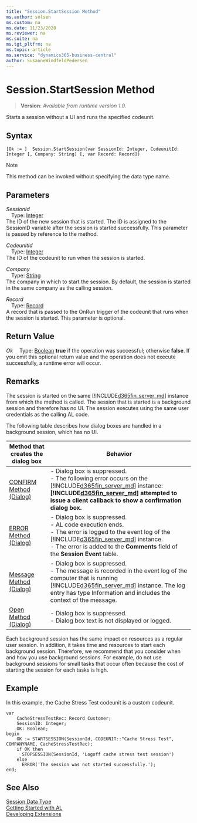 ```yaml
---
title: "Session.StartSession Method"
ms.author: solsen
ms.custom: na
ms.date: 11/23/2020
ms.reviewer: na
ms.suite: na
ms.tgt_pltfrm: na
ms.topic: article
ms.service: "dynamics365-business-central"
author: SusanneWindfeldPedersen
---
```

[//]: # (START>DO_NOT_EDIT)
[//]: # (IMPORTANT:Do not edit any of the content between here and the END>DO_NOT_EDIT.)
[//]: # (Any modifications should be made in the .xml files in the ModernDev repo.)
# Session.StartSession Method
> **Version**: _Available from runtime version 1.0._

Starts a session without a UI and runs the specified codeunit.


## Syntax
```
[Ok := ]  Session.StartSession(var SessionId: Integer, CodeunitId: Integer [, Company: String] [, var Record: Record])
```
> [!NOTE]
> This method can be invoked without specifying the data type name.
## Parameters
*SessionId*  
&emsp;Type: [Integer](../integer/integer-data-type.md)  
The ID of the new session that is started. The ID is assigned to the SessionID variable after the session is started successfully. This parameter is passed by reference to the method.
          
*CodeunitId*  
&emsp;Type: [Integer](../integer/integer-data-type.md)  
The ID of the codeunit to run when the session is started.
        
*Company*  
&emsp;Type: [String](../string/string-data-type.md)  
The company in which to start the session. By default, the session is started in the same company as the calling session.
        
*Record*  
&emsp;Type: [Record](../record/record-data-type.md)  
A record that is passed to the OnRun trigger of the codeunit that runs when the session is started. This parameter is optional.
          


## Return Value
*Ok*
&emsp;Type: [Boolean](../boolean/boolean-data-type.md)
**true** if the operation was successful; otherwise **false**.   If you omit this optional return value and the operation does not execute successfully, a runtime error will occur.  


[//]: # (IMPORTANT: END>DO_NOT_EDIT)

## Remarks  
 The session is started on the same [!INCLUDE[d365fin_server_md](../../includes/d365fin_server_md.md)] instance from which the method is called. The session that is started is a background session and therefore has no UI. The session executes using the same user credentials as the calling AL code.  

 The following table describes how dialog boxes are handled in a background session, which has no UI.  

|Method that creates the dialog box|Behavior|  
|------------------------------------------|--------------|  
|[CONFIRM Method \(Dialog\)](../../methods/devenv-confirm-method-dialog.md)|-   Dialog box is suppressed.<br />-   The following error occurs on the [!INCLUDE[d365fin_server_md](../../includes/d365fin_server_md.md)] instance: **[!INCLUDE[d365fin_server_md](../../includes/d365fin_server_md.md)] attempted to issue a client callback to show a confirmation dialog box.**|  
|[ERROR Method \(Dialog\)](../../methods/devenv-error-method-dialog.md)|-   Dialog box is suppressed.<br />-   AL code execution ends.<br />-   The error is logged to the event log of the [!INCLUDE[d365fin_server_md](../../includes/d365fin_server_md.md)] instance.<br />-   The error is added to the **Comments** field of the **Session Event** table.|  
|[Message Method \(Dialog\)](../../methods/devenv-message-method-dialog.md)|-   Dialog box is suppressed.<br />-   The message is recorded in the event log of the computer that is running [!INCLUDE[d365fin_server_md](../../includes/d365fin_server_md.md)] instance. The log entry has type Information and includes the context of the message.|  
|[Open Method \(Dialog\)](../../methods/devenv-open-method-dialog.md)|-   Dialog box is suppressed.<br />-   Dialog box text is not displayed or logged.|  

 Each background session has the same impact on resources as a regular user session. In addition, it takes time and resources to start each background session. Therefore, we recommend that you consider when and how you use background sessions. For example, do not use background sessions for small tasks that occur often because the cost of starting the session for each tasks is high.  

## Example  
 In this example, the Cache Stress Test codeunit is a custom codeunit.  

```
var
    CacheStressTestRec: Record Customer;
    SessionID: Integer;
    OK: Boolean;
begin  
    OK := STARTSESSION(SessionId, CODEUNIT::"Cache Stress Test", COMPANYNAME, CacheStressTestRec);  
    if OK then  
      STOPSESSION(SessionId, 'Logoff cache stress test session')  
    else  
      ERROR('The session was not started successfully.');  
end;
```  

## See Also
[Session Data Type](session-data-type.md)  
[Getting Started with AL](../../devenv-get-started.md)  
[Developing Extensions](../../devenv-dev-overview.md)